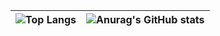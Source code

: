 | ![Top Langs](https://github-readme-stats.vercel.app/api/top-langs/?username=JeslynB9&theme=nightowl) | ![Anurag's GitHub stats](https://github-readme-stats.vercel.app/api?username=JeslynB9&theme=nightowl&show_icons=true) |
|------------------| -------------------- |
